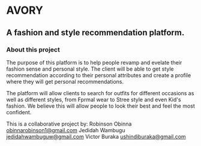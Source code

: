 # AVORY

## A fashion and style recommendation platform.

### About this project
The purpose of this platform is to help people revamp and evelate their fashion sense and personal style. The client will be able to get style recommendation according to their personal attributes and create a profile where they will get personal recommendations.

The platform will allow clients to search for outfits for different occasions as well as different styles, from Fprmal wear to Stree style and even Kid's fashion. We believe this will allow people to look their best and feel the most confident.

This is a collaborative project by:
Robinson Obinna <obinnarobinson1@gmail.com>
Jedidah Wambugu <jedidahwambuguw@gmail.com>
Victor Buraka <ushindiburaka@gmail.com>
